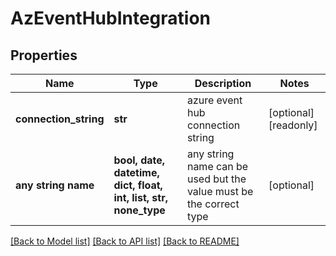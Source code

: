 # AzEventHubIntegration


## Properties
Name | Type | Description | Notes
------------ | ------------- | ------------- | -------------
**connection_string** | **str** | azure event hub connection string | [optional] [readonly] 
**any string name** | **bool, date, datetime, dict, float, int, list, str, none_type** | any string name can be used but the value must be the correct type | [optional]

[[Back to Model list]](../README.md#documentation-for-models) [[Back to API list]](../README.md#documentation-for-api-endpoints) [[Back to README]](../README.md)


